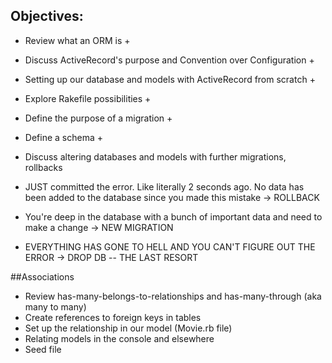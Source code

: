 ## Objectives:

- Review what an ORM is +
- Discuss ActiveRecord's purpose and Convention over Configuration +
- Setting up our database and models with ActiveRecord from scratch +
- Explore Rakefile possibilities +
- Define the purpose of a migration +
- Define a schema +
- Discuss altering databases and models with further migrations, rollbacks

- JUST committed the error. Like literally 2 seconds ago. No data has been added to the database since you made this mistake -> ROLLBACK
- You're deep in the database with a bunch of important data and need to make a change -> NEW MIGRATION
- EVERYTHING HAS GONE TO HELL AND YOU CAN'T FIGURE OUT THE ERROR -> DROP DB -- THE LAST RESORT


##Associations
- Review has-many-belongs-to-relationships and has-many-through (aka many to many)
- Create references to foreign keys in tables
- Set up the relationship in our model (Movie.rb file)
- Relating models in the console and elsewhere
- Seed file
